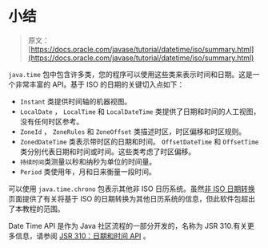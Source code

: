 # 小结

> 原文： [https://docs.oracle.com/javase/tutorial/datetime/iso/summary.html](https://docs.oracle.com/javase/tutorial/datetime/iso/summary.html)

`java.time` 包中包含许多类，您的程序可以使用这些类来表示时间和日期。这是一个非常丰富的 API。基于 ISO 的日期的关键切入点如下：

*   `Instant` 类提供时间轴的机器视图。
*   `LocalDate` ， `LocalTime` 和 `LocalDateTime` 类提供了日期和时间的人工视图，没有任何时区参考。
*   `ZoneId` ， `ZoneRules` 和 `ZoneOffset` 类描述时区，时区偏移和时区规则。
*   `ZonedDateTime` 类表示带时区的日期和时间。 `OffsetDateTime` 和 `OffsetTime` 类分别代表日期和时间或时间。这些类考虑了时区偏移。
*   `持续时间`类测量以秒和纳秒为单位的时间量。
*   `Period` 类使用年，月和日来衡量一段时间。

可以使用 `java.time.chrono` 包表示其他非 ISO 日历系统。虽然[非 ISO 日期转换](nonIso.html)页面提供了有关将基于 ISO 的日期转换为其他日历系统的信息，但此软件包超出了本教程的范围。

Date Time API 是作为 Java 社区流程的一部分开发的，名称为 JSR 310.有关更多信息，请参阅 [JSR 310：日期和时间 API](http://jcp.org/en/jsr/detail?id=310) 。